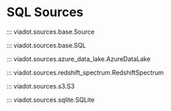 # SQL Sources

::: viadot.sources.base.Source

::: viadot.sources.base.SQL

::: viadot.sources.azure_data_lake.AzureDataLake

::: viadot.sources.redshift_spectrum.RedshiftSpectrum

::: viadot.sources.s3.S3

::: viadot.sources.sqlite.SQLite


